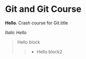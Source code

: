 # Git and Git Course

**Hello**.
Crash course for Git.title

_Italic_
_Hello_

> Hello block
>
> > - Hello block2

